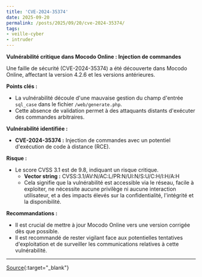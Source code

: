 ```yaml
---
title: 'CVE-2024-35374'
date: 2025-09-20
permalink: /posts/2025/09/20/cve-2024-35374/
tags:
- veille-cyber
- intruder
---
```

**Vulnérabilité critique dans Mocodo Online : Injection de commandes**

Une faille de sécurité (CVE-2024-35374) a été découverte dans Mocodo Online, affectant la version 4.2.6 et les versions antérieures.

**Points clés :**

*   La vulnérabilité découle d'une mauvaise gestion du champ d'entrée `sql_case` dans le fichier `/web/generate.php`.
*   Cette absence de validation permet à des attaquants distants d'exécuter des commandes arbitraires.

**Vulnérabilité identifiée :**

*   **CVE-2024-35374 :** Injection de commandes avec un potentiel d'exécution de code à distance (RCE).

**Risque :**

*   Le score CVSS 3.1 est de 9.8, indiquant un risque critique.
    *   **Vector string :** CVSS:3.1/AV:N/AC:L/PR:N/UI:N/S:U/C:H/I:H/A:H
    *   Cela signifie que la vulnérabilité est accessible via le réseau, facile à exploiter, ne nécessite aucune privilège ni aucune interaction utilisateur, et a des impacts élevés sur la confidentialité, l'intégrité et la disponibilité.

**Recommandations :**

*   Il est crucial de mettre à jour Mocodo Online vers une version corrigée dès que possible.
*   Il est recommandé de rester vigilant face aux potentielles tentatives d'exploitation et de surveiller les communications relatives à cette vulnérabilité.

---
[Source](https://cvemon.intruder.io/cves/CVE-2024-35374){:target="_blank"}
